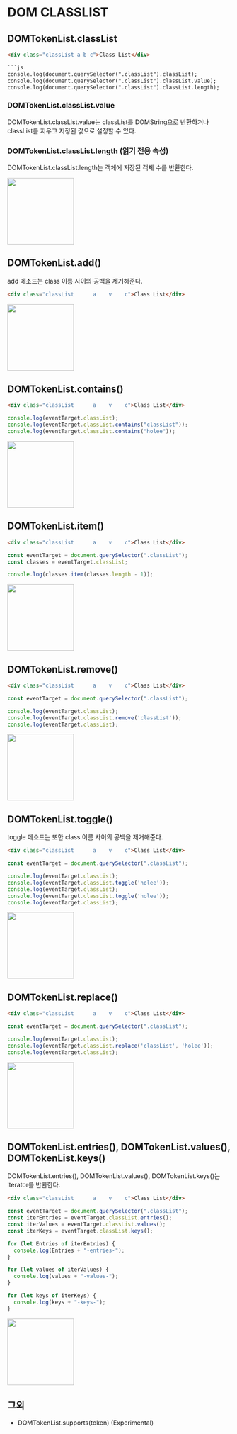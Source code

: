 # DOM CLASSLIST

## DOMTokenList.classList

```html
<div class="classList a b c">Class List</div>

```js
console.log(document.querySelector(".classList").classList);
console.log(document.querySelector(".classList").classList.value);
console.log(document.querySelector(".classList").classList.length);
```

### DOMTokenList.classList.value

DOMTokenList.classList.value는 classList를 DOMString으로 반환하거나 classList를 지우고 지정된 값으로 설정할 수 있다.
### DOMTokenList.classList.length (읽기 전용 속성)

DOMTokenList.classList.length는 객체에 저장된 객체 수를 반환한다.

<img src="https://user-images.githubusercontent.com/22424891/127732628-2a0c2abc-c6f5-4d27-b0cc-43f606da00bc.png" height="150px" />

## DOMTokenList.add()

add 메소드는 class 이름 사이의 공백을 제거해준다.

```html
<div class="classList      a    v    c">Class List</div>
```

<img src="https://user-images.githubusercontent.com/22424891/127731990-1aeb6d03-d5da-4e38-9d31-3e29dbdd288e.png" height="150px" />

## DOMTokenList.contains()

```html
<div class="classList      a    v    c">Class List</div>
```

```js
console.log(eventTarget.classList);
console.log(eventTarget.classList.contains("classList"));
console.log(eventTarget.classList.contains("holee"));
```

<img src="https://user-images.githubusercontent.com/22424891/127732079-65b7a5dd-bef3-4ff3-aaac-6104e2535d54.png" height="150px" />

## DOMTokenList.item()

```html
<div class="classList      a    v    c">Class List</div>
```

```js
const eventTarget = document.querySelector(".classList");
const classes = eventTarget.classList;

console.log(classes.item(classes.length - 1));
```

<img src="https://user-images.githubusercontent.com/22424891/127732249-0a61da17-3085-4641-a60d-2e30ffc47ddb.png" height="150px" />

## DOMTokenList.remove()

```html
<div class="classList      a    v    c">Class List</div>
```

```js
const eventTarget = document.querySelector(".classList");

console.log(eventTarget.classList);
console.log(eventTarget.classList.remove('classList'));
console.log(eventTarget.classList);
```

<img src="https://user-images.githubusercontent.com/22424891/127732341-2a48a7af-ef45-49d6-90f4-d46f480d276d.png" height="150px" />

## DOMTokenList.toggle()

toggle 메소드는 또한 class 이름 사이의 공백을 제거해준다.

```html
<div class="classList      a    v    c">Class List</div>
```

```js
const eventTarget = document.querySelector(".classList");

console.log(eventTarget.classList);
console.log(eventTarget.classList.toggle('holee'));
console.log(eventTarget.classList);
console.log(eventTarget.classList.toggle('holee'));
console.log(eventTarget.classList);
```

<img src="https://user-images.githubusercontent.com/22424891/127732421-bc1882ca-b65c-43ef-a6c9-6242745d5a5a.png" height="150px" />

## DOMTokenList.replace()

```html
<div class="classList      a    v    c">Class List</div>
```

```js
const eventTarget = document.querySelector(".classList");

console.log(eventTarget.classList);
console.log(eventTarget.classList.replace('classList', 'holee'));
console.log(eventTarget.classList);
```

<img src="https://user-images.githubusercontent.com/22424891/127732471-8f8cf3f7-a071-4120-9ddd-9f02338592d6.png" height="150px" />

## DOMTokenList.entries(), DOMTokenList.values(), DOMTokenList.keys()

DOMTokenList.entries(), DOMTokenList.values(), DOMTokenList.keys()는 iterator를 반환한다.

```html
<div class="classList      a    v    c">Class List</div>
```

```js
const eventTarget = document.querySelector(".classList");
const iterEntries = eventTarget.classList.entries();
const iterValues = eventTarget.classList.values();
const iterKeys = eventTarget.classList.keys();

for (let Entries of iterEntries) {
  console.log(Entries + "-entries-");
}

for (let values of iterValues) {
  console.log(values + "-values-");
}

for (let keys of iterKeys) {
  console.log(keys + "-keys-");
}
```

<img src="https://user-images.githubusercontent.com/22424891/127732990-0b1c0938-d5d2-4424-b25f-00c141b3d649.png" height="150px" />

## 그외

- DOMTokenList.supports(token) (Experimental)